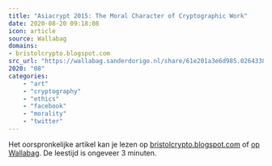 ```yaml
---
title: "Asiacrypt 2015: The Moral Character of Cryptographic Work"
date: 2020-08-20 09:18:08
icon: article
source: Wallabag
domains:
- bristolcrypto.blogspot.com
src_url: "https://wallabag.sanderdorigo.nl/share/61e201a3e6d985.02643381"
2020: "08"
categories:
    - "art"
    - "cryptography"
    - "ethics"
    - "facebook"
    - "morality"
    - "twitter"
---
```

Het oorspronkelijke artikel kan je lezen op [bristolcrypto.blogspot.com](http://bristolcrypto.blogspot.com/2015/12/asiacrypt-2015-moral-character-of.html) of [op Wallabag](https://wallabag.sanderdorigo.nl/share/61e201a3e6d985.02643381). De leestijd is ongeveer 3 minuten.